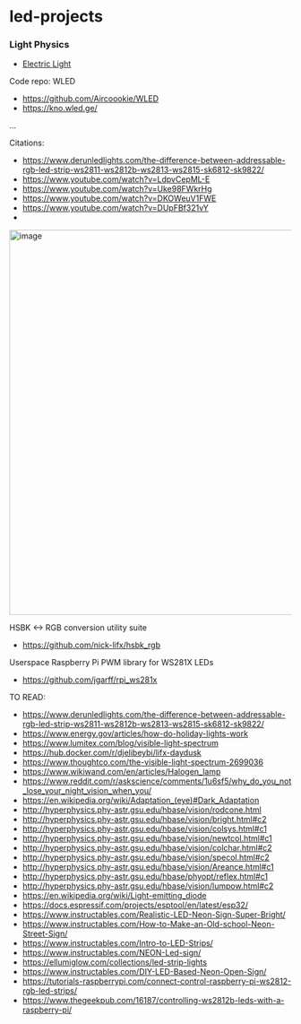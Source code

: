 # led-projects

### Light Physics
- [Electric Light](https://en.wikipedia.org/wiki/Electric_light)

Code repo: WLED
- https://github.com/Aircoookie/WLED
- https://kno.wled.ge/


...


Citations:
- https://www.derunledlights.com/the-difference-between-addressable-rgb-led-strip-ws2811-ws2812b-ws2813-ws2815-sk6812-sk9822/
- https://www.youtube.com/watch?v=LdpvCepML-E
- https://www.youtube.com/watch?v=Uke98FWkrHg
- https://www.youtube.com/watch?v=DKOWeuV1FWE
- https://www.youtube.com/watch?v=DUpFBf321vY
- 

<img width="687" alt="image" src="https://github.com/user-attachments/assets/5c230b92-e246-4657-a8d2-71884f73c3b4">


HSBK <-> RGB conversion utility suite
- https://github.com/nick-lifx/hsbk_rgb

Userspace Raspberry Pi PWM library for WS281X LEDs 
- https://github.com/jgarff/rpi_ws281x


TO READ:
- https://www.derunledlights.com/the-difference-between-addressable-rgb-led-strip-ws2811-ws2812b-ws2813-ws2815-sk6812-sk9822/ 
- https://www.energy.gov/articles/how-do-holiday-lights-work
- https://www.lumitex.com/blog/visible-light-spectrum
- https://hub.docker.com/r/djelibeybi/lifx-daydusk
- https://www.thoughtco.com/the-visible-light-spectrum-2699036
- https://www.wikiwand.com/en/articles/Halogen_lamp
- https://www.reddit.com/r/askscience/comments/1u6sf5/why_do_you_not_lose_your_night_vision_when_you/
- https://en.wikipedia.org/wiki/Adaptation_(eye)#Dark_Adaptation
- http://hyperphysics.phy-astr.gsu.edu/hbase/vision/rodcone.html
- http://hyperphysics.phy-astr.gsu.edu/hbase/vision/bright.html#c2
- http://hyperphysics.phy-astr.gsu.edu/hbase/vision/colsys.html#c1
- http://hyperphysics.phy-astr.gsu.edu/hbase/vision/newtcol.html#c1
- http://hyperphysics.phy-astr.gsu.edu/hbase/vision/colchar.html#c2
- http://hyperphysics.phy-astr.gsu.edu/hbase/vision/specol.html#c2
- http://hyperphysics.phy-astr.gsu.edu/hbase/vision/Areance.html#c1
- http://hyperphysics.phy-astr.gsu.edu/hbase/phyopt/reflex.html#c1
- http://hyperphysics.phy-astr.gsu.edu/hbase/vision/lumpow.html#c2
- https://en.wikipedia.org/wiki/Light-emitting_diode
- https://docs.espressif.com/projects/esptool/en/latest/esp32/
- https://www.instructables.com/Realistic-LED-Neon-Sign-Super-Bright/
- https://www.instructables.com/How-to-Make-an-Old-school-Neon-Street-Sign/
- https://www.instructables.com/Intro-to-LED-Strips/
- https://www.instructables.com/NEON-Led-sign/
- https://ellumiglow.com/collections/led-strip-lights
- https://www.instructables.com/DIY-LED-Based-Neon-Open-Sign/
- https://tutorials-raspberrypi.com/connect-control-raspberry-pi-ws2812-rgb-led-strips/
- https://www.thegeekpub.com/16187/controlling-ws2812b-leds-with-a-raspberry-pi/